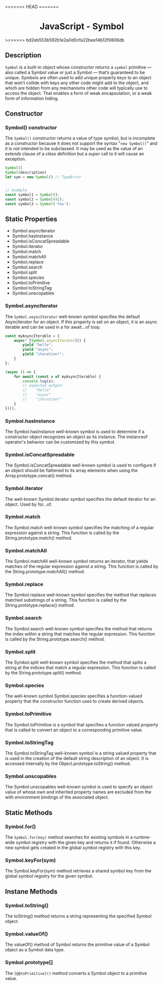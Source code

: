 <link rel="stylesheet" href="https://cdn.jsdelivr.net/npm/bootstrap-icons@1.5.0/font/bootstrap-icons.css">
<<<<<<< HEAD
<link rel="stylesheet" href="../../lib/doc_style.css">
=======
<link rel="stylesheet" href="../source.css">

<h1 style="text-align:center;">JavaScript - Symbol</h1>
>>>>>>> bd2eb553b592b1e2a0d0cfa22bee14b12f0806db

## Description
`Symbol` is a built-in object whose constructor returns a `symbol` primitive — also called a Symbol value or just a Symbol — that’s guaranteed to be unique. Symbols are often used to add unique property keys to an object that won’t collide with keys any other code might add to the object, and which are hidden from any mechanisms other code will typically use to access the object. That enables a form of weak encapsulation, or a weak form of information hiding.

## Constructor

### Symbol() constructor
The `Symbol()` constructor returns a value of type symbol, but is incomplete as a constructor because it does not support the syntax "`new Symbol()`" and it is not intended to be subclassed. It may be used as the value of an *extends* clause of a *class* definition but a *super* call to it will cause an exception.
```js
Symbol()
Symbol(description)
let sym = new Symbol() // TypeError


// example
const symbol1 = Symbol();
const symbol2 = Symbol(42);
const symbol3 = Symbol('foo');
```

## Static Properties
* Symbol.asyncIterator
* Symbol.hasInstance
* Symbol.isConcatSpreadable
* Symbol.iterator
* Symbol.match
* Symbol.matchAll
* Symbol.replace
* Symbol.search
* Symbol.split
* Symbol.species
* Symbol.toPrimitive
* Symbol.toStringTag
* Symbol.unscopables

### Symbol.asyncIterator
The `Symbol.asyncIterator` well-known symbol specifies the default AsyncIterator for an object. If this property is set on an object, it is an async iterable and can be used in a for await...of loop.
```js
const myAsyncIterable = {
    async* [Symbol.asyncIterator]() {
        yield "hello";
        yield "async";
        yield "iteration!";
    }
};

(async () => {
    for await (const x of myAsyncIterable) {
        console.log(x);
        // expected output:
        //    "hello"
        //    "async"
        //    "iteration!"
    }
})();
```

### Symbol.hasInstance
The Symbol.hasInstance well-known symbol is used to determine if a constructor object recognizes an object as its instance. The instanceof operator's behavior can be customized by this symbol.

### Symbol.isConcatSpreadable
The Symbol.isConcatSpreadable well-known symbol is used to configure if an object should be flattened to its array elements when using the Array.prototype.concat() method.

### Symbol.iterator
The well-known Symbol.iterator symbol specifies the default iterator for an object. Used by for...of.

### Symbol.match
The Symbol.match well-known symbol specifies the matching of a regular expression against a string. This function is called by the String.prototype.match() method.

### Symbol.matchAll
The Symbol.matchAll well-known symbol returns an iterator, that yields matches of the regular expression against a string. This function is called by the String.prototype.matchAll() method.

### Symbol.replace
The Symbol.replace well-known symbol specifies the method that replaces matched substrings of a string. This function is called by the String.prototype.replace() method.

### Symbol.search
The Symbol.search well-known symbol specifies the method that returns the index within a string that matches the regular expression. This function is called by the String.prototype.search() method.

### Symbol.split
The Symbol.split well-known symbol specifies the method that splits a string at the indices that match a regular expression. This function is called by the String.prototype.split() method.

### Symbol.species
The well-known symbol Symbol.species specifies a function-valued property that the constructor function uses to create derived objects.

### Symbol.toPrimitive
The Symbol.toPrimitive is a symbol that specifies a function valued property that is called to convert an object to a corresponding primitive value.

### Symbol.toStringTag
The Symbol.toStringTag well-known symbol is a string valued property that is used in the creation of the default string description of an object. It is accessed internally by the Object.prototype.toString() method.

### Symbol.unscopables
The Symbol.unscopables well-known symbol is used to specify an object value of whose own and inherited property names are excluded from the with environment bindings of the associated object.

## Static Methods

### Symbol.for()
The `Symbol.for(key)` method searches for existing symbols in a runtime-wide symbol registry with the given key and returns it if found. Otherwise a new symbol gets created in the global symbol registry with this key.

### Symbol.keyFor(sym)
The Symbol.keyFor(sym) method retrieves a shared symbol key from the global symbol registry for the given symbol.

## Instane Methods

### Symbol.toString()
The toString() method returns a string representing the specified Symbol object.

### Symbol.valueOf()
The valueOf() method of Symbol returns the primitive value of a Symbol object as a Symbol data type.

### Symbol.prototype[]
The `[@@toPrimitive]()` method converts a Symbol object to a primitive value.


